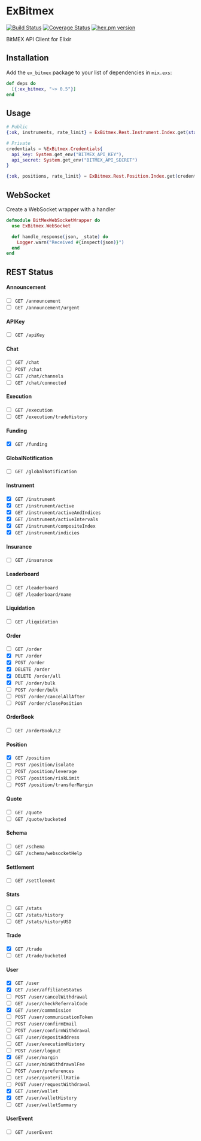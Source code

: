 # ExBitmex
[![Build Status](https://github.com/fremantle-capital/ex_bitmex/workflows/Test/badge.svg?branch=master)](https://github.com/fremantle-capital/ex_bitmex/actions?query=workflow%3ATest)
[![Coverage Status](https://coveralls.io/repos/github/fremantle-capital/ex_bitmex/badge.svg?branch=master)](https://coveralls.io/github/fremantle-capital/ex_bitmex?branch=master)
[![hex.pm version](https://img.shields.io/hexpm/v/ex_bitmex.svg?style=flat)](https://hex.pm/packages/ex_bitmex)

BitMEX API Client for Elixir

## Installation

Add the `ex_bitmex` package to your list of dependencies in `mix.exs`:

```elixir
def deps do
  [{:ex_bitmex, "~> 0.5"}]
end
```

## Usage

```elixir
# Public
{:ok, instruments, rate_limit} = ExBitmex.Rest.Instrument.Index.get(start: 0, count: 20)

# Private
credentials = %ExBitmex.Credentials{
  api_key: System.get_env("BITMEX_API_KEY"),
  api_secret: System.get_env("BITMEX_API_SECRET")
}

{:ok, positions, rate_limit} = ExBitmex.Rest.Position.Index.get(credentials)
```

## WebSocket

Create a WebSocket wrapper with a handler

```elixir
defmodule BitMexWebSocketWrapper do
  use ExBitmex.WebSocket

  def handle_response(json, _state) do
    Logger.warn("Received #{inspect(json)}")
  end
end
```

## REST Status

#### Announcement

- [ ] `GET /announcement`
- [ ] `GET /announcement/urgent`

#### APIKey

- [ ] `GET /apiKey`

#### Chat

- [ ] `GET /chat`
- [ ] `POST /chat`
- [ ] `GET /chat/channels`
- [ ] `GET /chat/connected`

#### Execution

- [ ] `GET /execution`
- [ ] `GET /execution/tradeHistory`

#### Funding

- [x] `GET /funding`

#### GlobalNotification

- [ ] `GET /globalNotification`

#### Instrument

- [x] `GET /instrument`
- [x] `GET /instrument/active`
- [x] `GET /instrument/activeAndIndices`
- [x] `GET /instrument/activeIntervals`
- [x] `GET /instrument/compositeIndex`
- [x] `GET /instrument/indicies`

#### Insurance

- [ ] `GET /insurance`

#### Leaderboard

- [ ] `GET /leaderboard`
- [ ] `GET /leaderboard/name`

#### Liquidation

- [ ] `GET /liquidation`

#### Order

- [ ] `GET /order`
- [x] `PUT /order`
- [x] `POST /order`
- [x] `DELETE /order`
- [x] `DELETE /order/all`
- [x] `PUT /order/bulk`
- [ ] `POST /order/bulk`
- [ ] `POST /order/cancelAllAfter`
- [ ] `POST /order/closePosition`

#### OrderBook

- [ ] `GET /orderBook/L2`

#### Position

- [x] `GET /position`
- [ ] `POST /position/isolate`
- [ ] `POST /position/leverage`
- [ ] `POST /position/riskLimit`
- [ ] `POST /position/transferMargin`

#### Quote

- [ ] `GET /quote`
- [ ] `GET /quote/bucketed`

#### Schema

- [ ] `GET /schema`
- [ ] `GET /schema/websocketHelp`

#### Settlement

- [ ] `GET /settlement`

#### Stats

- [ ] `GET /stats`
- [ ] `GET /stats/history`
- [ ] `GET /stats/historyUSD`

#### Trade

- [x] `GET /trade`
- [ ] `GET /trade/bucketed`

#### User

- [x] `GET /user`
- [x] `GET /user/affiliateStatus`
- [ ] `POST /user/cancelWithdrawal`
- [ ] `GET /user/checkReferralCode`
- [x] `GET /user/commmission`
- [ ] `POST /user/communicationToken`
- [ ] `POST /user/confirmEmail`
- [ ] `POST /user/confirmWithdrawal`
- [ ] `GET /user/depositAddress`
- [ ] `GET /user/executionHistory`
- [ ] `POST /user/logout`
- [x] `GET /user/margin`
- [ ] `GET /user/minWithdrawalFee`
- [ ] `POST /user/preferences`
- [ ] `GET /user/quoteFillRatio`
- [ ] `POST /user/requestWithdrawal`
- [x] `GET /user/wallet`
- [x] `GET /user/walletHistory`
- [ ] `GET /user/walletSummary`

#### UserEvent

- [ ] `GET /userEvent`
